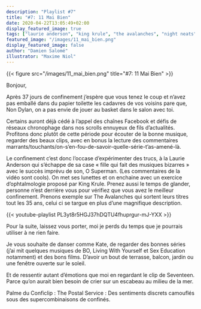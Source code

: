 ```yaml
---
description: "Playlist #7"
title: "#7: 11 Mai Bien"
date: 2020-04-22T13:05:49+02:00
display_featured_image: true
tags: ["laurie anderson", "king krule", "the avalanches", "night neats", "anna meredith", "kate bush", "baron rétif", "concepción perez", "malcom", "the postal service", "tory y moi", "erza furman", "sharon van etten", "the skin of my yellow country teeth", "morgan delt", "playlist"]
featured_image: "/images/11_mai_bien.png"
display_featured_image: false
author: "Damien Salomé" 
illustrator: "Maxime Niol"
---
```


{{< figure src="/images/11_mai_bien.png" title="#7: 11 Mai Bien" >}}

Bonjour, 

Après 37 jours de confinement j’espère que vous tenez le coup et n’avez pas emballé dans du papier toilette les cadavres de vos voisins pare que, Non Dylan, on a pas envie de jouer au basket dans le salon avec toi. 

Certains auront déjà cédé à l’appel des chaînes Facebook et défis de réseaux chronophage dans nos scrolls ennuyeux de fils d’actualités. Profitons donc plutôt de cette période pour écouter de la bonne musique, regarder des beaux clips, avec en bonus la lecture des commentaires marrants/touchants/on-s’en-fou-de-savoir-quelle-série-t’as-amené-là. 

Le confinement c’est donc l’occase d’expérimenter des trucs, à la Laurie Anderson qui s’échappe de sa case « fille qui fait des musiques bizarres » avec le succès imprévu de son, O Superman. (Les commentaires de la vidéo sont cools). On met ses lunettes et on enchaine avec un exercice d’ophtalmologie proposé par King Krule. Prenez aussi le temps de glander, personne n’est derrière vous pour vérifiez que vous avez le meilleur confinement. Prenons exemple sur The Avalanches qui sortent leurs titres tout les 35 ans, celui ci se targue en plus d’une magnifique description. 

{{< youtube-playlist PL3yt8r5HGJ37hDQTU4fhuprgur-mJ-YXX >}}

Pour la suite, laissez vous porter, moi je perds du temps que je pourrais utiliser à ne rien faire. 

Je vous souhaite de danser comme Kate, de regarder des bonnes séries (j’ai mit quelques musiques de BO, Living With Yourself et Sex Education notamment) et des bons films. D’avoir un bout de terrasse, balcon, jardin ou une fenêtre ouverte sur le soleil.


Et de ressentir autant d’émotions que moi en regardant le clip de Seventeen. Parce qu’on aurait bien besoin de crier sur un escabeau au milieu de la mer. 

Palme du Conficlip : The Postal Service : Des sentiments discrets camouflés sous des supercombinaisons de confinés.
